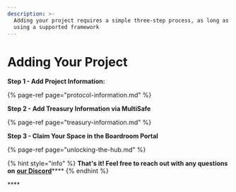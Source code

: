 ```yaml
---
description: >-
  Adding your project requires a simple three-step process, as long as your
  using a supported framework
---
```


# Adding Your Project

**Step 1 - Add Project Information:**

{% page-ref page="protocol-information.md" %}

**Step 2 - Add Treasury Information via MultiSafe**

{% page-ref page="treasury-information.md" %}

**Step 3 - Claim Your Space in the Boardroom Portal**

{% page-ref page="unlocking-the-hub.md" %}

{% hint style="info" %}
**That's it! Feel free to reach out with any questions on** [**our Discord**](https://discord.com/invite/CEZ8WfuK8s)\*\*\*\*
{% endhint %}

\*\*\*\*

